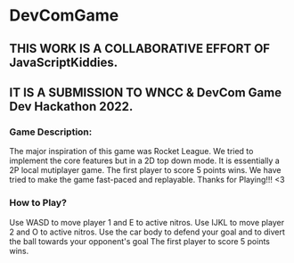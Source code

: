# DevComGame

## **THIS WORK IS A COLLABORATIVE EFFORT OF JavaScriptKiddies.**
## **IT IS A SUBMISSION TO WNCC & DevCom Game Dev Hackathon 2022.**


### Game Description:
The major inspiration of this game was Rocket League. We tried to implement the core features but in a 2D top down mode. It is essentially a 2P local mutiplayer game. The first player to score 5 points wins. We have tried to make the game fast-paced and replayable. Thanks for Playing!!! <3



### How to Play?
Use WASD to move player 1 and E to active nitros. 
Use IJKL to move player 2 and O to active nitros. 
Use the car body to defend your goal and to divert the ball towards your opponent's goal
The first player to score 5 points wins.




